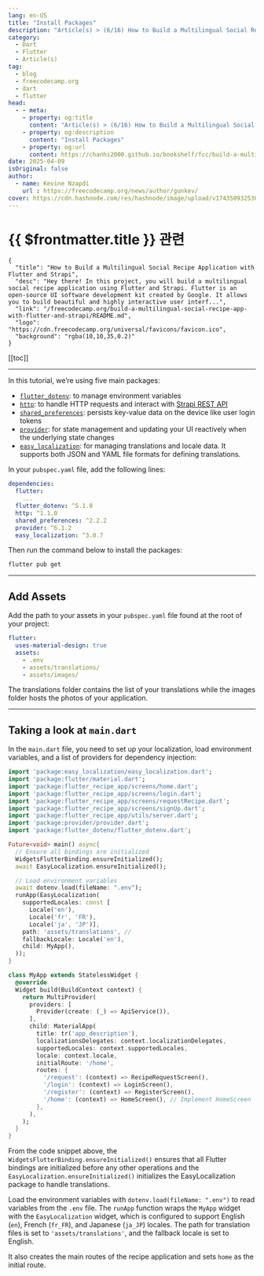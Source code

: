 ```yaml
---
lang: en-US
title: "Install Packages"
description: "Article(s) > (6/16) How to Build a Multilingual Social Recipe Application with Flutter and Strapi"
category:
  - Dart
  - Flutter
  - Article(s)
tag:
  - blog
  - freecodecamp.org
  - dart
  - flutter
head:
  - - meta:
    - property: og:title
      content: "Article(s) > (6/16) How to Build a Multilingual Social Recipe Application with Flutter and Strapi"
    - property: og:description
      content: "Install Packages"
    - property: og:url
      content: https://chanhi2000.github.io/bookshelf/fcc/build-a-multilingual-social-recipe-app-with-flutter-and-strapi/install-packages.html
date: 2025-04-09
isOriginal: false
author:
  - name: Kevine Nzapdi
    url : https://freecodecamp.org/news/author/gunkev/
cover: https://cdn.hashnode.com/res/hashnode/image/upload/v1743509325302/fd7d5d6c-9a48-4037-9cc2-3b35a92b6006.png
---
```


# {{ $frontmatter.title }} 관련

```component VPCard
{
  "title": "How to Build a Multilingual Social Recipe Application with Flutter and Strapi",
  "desc": "Hey there! In this project, you will build a multilingual social recipe application using Flutter and Strapi. Flutter is an open-source UI software development kit created by Google. It allows you to build beautiful and highly interactive user interf...",
  "link": "/freecodecamp.org/build-a-multilingual-social-recipe-app-with-flutter-and-strapi/README.md",
  "logo": "https://cdn.freecodecamp.org/universal/favicons/favicon.ico",
  "background": "rgba(10,10,35,0.2)"
}
```

[[toc]]

---

<SiteInfo
  name="How to Build a Multilingual Social Recipe Application with Flutter and Strapi"
  desc="Hey there! In this project, you will build a multilingual social recipe application using Flutter and Strapi. Flutter is an open-source UI software development kit created by Google. It allows you to build beautiful and highly interactive user interf..."
  url="https://freecodecamp.org/news/build-a-multilingual-social-recipe-app-with-flutter-and-strapi#heading-install-packages"
  logo="https://cdn.freecodecamp.org/universal/favicons/favicon.ico"
  preview="https://cdn.hashnode.com/res/hashnode/image/upload/v1743509325302/fd7d5d6c-9a48-4037-9cc2-3b35a92b6006.png"/>

In this tutorial, we’re using five main packages:

- [<VPIcon icon="fa-brands fa-dart-lang"/>`flutter_dotenv`](https://pub.dev/packages/flutter_dotenv): to manage environment variables
- [<VPIcon icon="fa-brands fa-dart-lang"/>`http`](https://pub.dev/packages/http): to handle HTTP requests and interact with [<VPIcon icon="iconfont icon-strapi"/>Strapi REST API](https://docs.strapi.io/dev-docs/api/rest)
- [<VPIcon icon="fa-brands fa-dart-lang"/>`shared_preferences`](https://pub.dev/packages/shared_preferences): persists key-value data on the device like user login tokens
- [<VPIcon icon="fa-brands fa-dart-lang"/>`provider`](https://pub.dev/packages/provider): for state management and updating your UI reactively when the underlying state changes
- [<VPIcon icon="fa-brands fa-dart-lang"/>`easy_localization`](https://pub.dev/packages/easy_localization): for managing translations and locale data. It supports both JSON and YAML file formats for defining translations.

In your <VPIcon icon="iconfont icon-yaml"/>`pubspec.yaml` file, add the following lines:

```yaml title="pubspec.yaml"
dependencies:
  flutter:
    ...
  flutter_dotenv: ^5.1.0
  http: ^1.1.0
  shared_preferences: ^2.2.2
  provider: ^6.1.2
  easy_localization: ^3.0.7
```

Then run the command below to install the packages:

```sh
flutter pub get
```

---

## Add Assets

Add the path to your assets in your <VPIcon icon="iconfont icon-yaml"/>`pubspec.yaml` file found at the root of your project:

```yaml title="pubspec.yaml"
flutter:
  uses-material-design: true
  assets:
    - .env
    - assets/translations/
    - assets/images/
```

The translations folder contains the list of your translations while the images folder hosts the photos of your application.

---

## Taking a look at <VPIcon icon="fa-brands fa-dart-lang"/>`main.dart`

In the <VPIcon icon="fa-brands fa-dart-lang"/>`main.dart` file, you need to set up your localization, load environment variables, and a list of providers for dependency injection:

```dart :collapsed-lines title="main.dart"
import 'package:easy_localization/easy_localization.dart';
import 'package:flutter/material.dart';
import 'package:flutter_recipe_app/screens/home.dart';
import 'package:flutter_recipe_app/screens/login.dart';
import 'package:flutter_recipe_app/screens/requestRecipe.dart';
import 'package:flutter_recipe_app/screens/signUp.dart';
import 'package:flutter_recipe_app/utils/server.dart';
import 'package:provider/provider.dart';
import 'package:flutter_dotenv/flutter_dotenv.dart';

Future<void> main() async{
  // Ensure all bindings are initialized
  WidgetsFlutterBinding.ensureInitialized();
  await EasyLocalization.ensureInitialized();

  // Load environment variables
  await dotenv.load(fileName: ".env");
  runApp(EasyLocalization(
    supportedLocales: const [
      Locale('en'),
      Locale('fr', 'FR'),
      Locale('ja', 'JP')],
    path: 'assets/translations', //
    fallbackLocale: Locale('en'),
    child: MyApp(),
  ));
}

class MyApp extends StatelessWidget {
  @override
  Widget build(BuildContext context) {
    return MultiProvider(
      providers: [
        Provider(create: (_) => ApiService()),
      ],
      child: MaterialApp(
        title: tr('app_description'),
        localizationsDelegates: context.localizationDelegates,
        supportedLocales: context.supportedLocales,
        locale: context.locale,
        initialRoute: '/home',
        routes: {
          '/request': (context) => RecipeRequestScreen(),
          '/login': (context) => LoginScreen(),
          '/register': (context) => RegisterScreen(),
          '/home': (context) => HomeScreen(), // Implement HomeScreen
        },
      ),
    );
  }
}
```

From the code snippet above, the `WidgetsFlutterBinding.ensureInitialized()` ensures that all Flutter bindings are initialized before any other operations and the `EasyLocalization.ensureInitialized()` initializes the EasyLocalization package to handle translations.

Load the environment variables with `dotenv.load(fileName: ".env")` to read variables from the <VPIcon icon="fas fa-file-lines"/>`.env` file. The `runApp` function wraps the `MyApp` widget with the `EasyLocalization` widget, which is configured to support English (`en`), French (`fr_FR`), and Japanese (`ja_JP`) locales. The path for translation files is set to `'assets/translations'`, and the fallback locale is set to English.

It also creates the main routes of the recipe application and sets `home` as the initial route.
